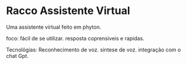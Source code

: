 # Racco Assistente Virtual
Uma assistente virtual feito em phyton.

foco:
fácil de se utilizar.
resposta coprensiveis e 
rapidas.

Tecnológias:
Reconhecimento de voz.
sintese de voz.
integração com o chat Gpt.
